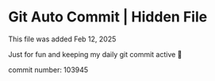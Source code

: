 # Git Auto Commit | Hidden File

This file was added Feb 12, 2025

Just for fun and keeping my daily git commit active 🤪

commit number: 103945
